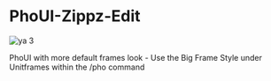 # PhoUI-Zippz-Edit
![ya 3](https://user-images.githubusercontent.com/62358141/234485476-77ac2d84-be4e-4073-9e3f-371272fa3418.png)


PhoUI with more default frames look - Use the Big Frame Style under Unitframes within the /pho command
